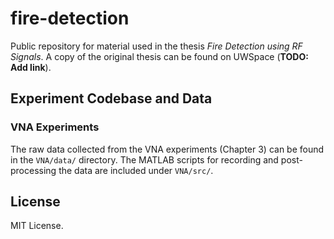 # fire-detection

Public repository for material used in the thesis _Fire Detection using RF Signals_. A copy of the original thesis can be found on UWSpace (**TODO: Add link**).

## Experiment Codebase and Data

### VNA Experiments

The raw data collected from the VNA experiments (Chapter 3) can be found in the `VNA/data/` directory. The MATLAB scripts for recording and post-processing the data are included under `VNA/src/`.

## License

MIT License.
